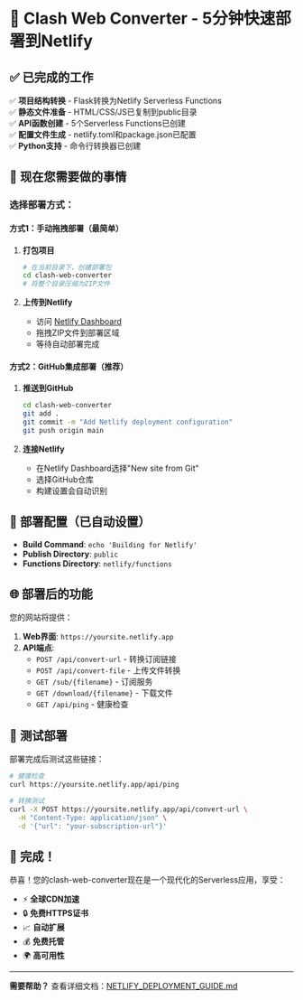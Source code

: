 # 🚀 Clash Web Converter - 5分钟快速部署到Netlify

## ✅ 已完成的工作

✅ **项目结构转换** - Flask转换为Netlify Serverless Functions  
✅ **静态文件准备** - HTML/CSS/JS已复制到public目录  
✅ **API函数创建** - 5个Serverless Functions已创建  
✅ **配置文件生成** - netlify.toml和package.json已配置  
✅ **Python支持** - 命令行转换器已创建  

## 🎯 现在您需要做的事情

### 选择部署方式：

#### 方式1：手动拖拽部署（最简单）

1. **打包项目**
   ```bash
   # 在当前目录下，创建部署包
   cd clash-web-converter
   # 将整个目录压缩为ZIP文件
   ```

2. **上传到Netlify**
   - 访问 [Netlify Dashboard](https://app.netlify.com)
   - 拖拽ZIP文件到部署区域
   - 等待自动部署完成

#### 方式2：GitHub集成部署（推荐）

1. **推送到GitHub**
   ```bash
   cd clash-web-converter
   git add .
   git commit -m "Add Netlify deployment configuration"
   git push origin main
   ```

2. **连接Netlify**
   - 在Netlify Dashboard选择"New site from Git"
   - 选择GitHub仓库
   - 构建设置会自动识别

## 🔧 部署配置（已自动设置）

- **Build Command**: `echo 'Building for Netlify'`
- **Publish Directory**: `public`
- **Functions Directory**: `netlify/functions`

## 🌐 部署后的功能

您的网站将提供：

1. **Web界面**: `https://yoursite.netlify.app`
2. **API端点**:
   - `POST /api/convert-url` - 转换订阅链接
   - `POST /api/convert-file` - 上传文件转换
   - `GET /sub/{filename}` - 订阅服务
   - `GET /download/{filename}` - 下载文件
   - `GET /api/ping` - 健康检查

## 📱 测试部署

部署完成后测试这些链接：

```bash
# 健康检查
curl https://yoursite.netlify.app/api/ping

# 转换测试
curl -X POST https://yoursite.netlify.app/api/convert-url \
  -H "Content-Type: application/json" \
  -d '{"url": "your-subscription-url"}'
```

## 🎉 完成！

恭喜！您的clash-web-converter现在是一个现代化的Serverless应用，享受：

- ⚡ **全球CDN加速**
- 🔒 **免费HTTPS证书**
- 📈 **自动扩展**
- 💰 **免费托管**
- 🌍 **高可用性**

---

**需要帮助？** 查看详细文档：[NETLIFY_DEPLOYMENT_GUIDE.md](./NETLIFY_DEPLOYMENT_GUIDE.md) 